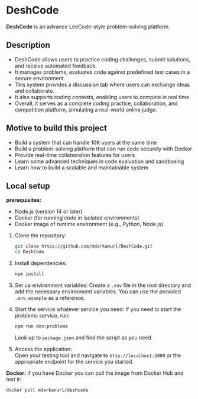 # DeshCode

**DeshCode** is an advance LeeCode-style problem-solving platform.

## Description

- DeshCode allows users to practice coding challenges, submit solutions, and receive automated feedback.
- It manages problems, evaluates code against predefined test cases in a secure environment.
- This system provides a discussion tab where users can exchange ideas and collaborate.
- It also supports coding contests, enabling users to compete in real time.
- Overall, it serves as a complete coding practice, collaboration, and competition platform, simulating a real-world online judge.

## Motive to build this project
- Build a system that can handle 10K users at the same time
- Build a problem-solving platform that can run code securely with Docker
- Provide real-time collaboration features for users
- Learn some advanced techniques in code evaluation and sandboxing
- Learn how to build a scalable and maintainable system

## Local setup
**prerequisites:**
- Node.js (version 14 or later)
- Docker (for running code in isolated environments)
- Docker image of runtime environment (e.g., Python, Node.js)

1. Clone the repository:
   ```bash
   git clone https://github.com/mdarkanurl/DeshCode.git
   cd DeshCode
   ```

2. Install dependencies:
   ```bash
   npm install
   ```

3. Set up environment variables:
   Create a `.env` file in the root directory and add the necessary environment variables. You can use the provided `.env.example` as a reference.

4. Start the service whatever service you need:
    If you need to start the problems service, run:
   ```bash
   npm run dev:problems
   ```
   Look up to `package.json` and find the script as you need.

5. Access the application: <br>
   Open your testing tool and navigate to `http://localhost:3000` or the appropriate endpoint for the service you started.

**Docker:** if you have Docker you can pull the image from Docker Hub and test it:
```bash
docker pull mdarkanurl/deshcode
```
